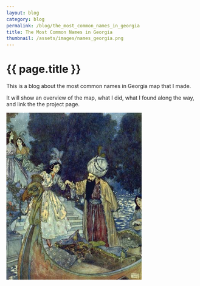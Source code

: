 ```yaml
---
layout: blog
category: blog
permalink: /blog/the_most_common_names_in_georgia
title: The Most Common Names in Georgia
thumbnail: /assets/images/names_georgia.png
---
```


{{ page.title }}
================
This is a blog about the most common names in Georgia map that I made.

It will show an overview of the map, what I did, what I found along the way, and link the the project page.

<img src="/images/bluebeard.jpeg" alt="Illustration by Edmund Dulac" />

